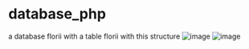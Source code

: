 # database_php
a database florii with a table florii with this structure
![image](https://user-images.githubusercontent.com/76125731/124629203-e2aff400-de89-11eb-8b46-392961e4adcc.png)
![image](https://user-images.githubusercontent.com/76125731/124629216-e6dc1180-de89-11eb-94d8-86267504d1a0.png)

